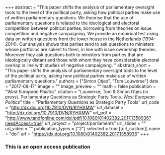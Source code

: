 +++
abstract = "This paper shifts the analysis of parliamentary oversight tools to the level of the political party, asking how political parties make use of written parliamentary questions. We theorise that the use of parliamentary questions is related to the ideological and electoral competition between political parties, borrowing from theories on issue competition and negative campaigning. We provide an empirical test using data on written questions from the lower house in the Netherlands (1994-2014). Our analysis shows that parties tend to ask questions to ministers whose portfolios are salient to them, in line with issue ownership theories. Moreover they ask questions both to ministers from parties that are ideologically distant and those with whom they have considerable electoral overlap in line with studies of negative campaigning. "
abstract_short = "This paper shifts the analysis of parliamentary oversight tools to the level of the political party, asking how political parties make use of written parliamentary questions."
authors = ["Simon Otjes", "Tom Louwerse"]
date = "2017-08-17"
image = ""
image_preview = ""
math = false
publication = "*West European Politics*"
citation = "Louwerse, Tom & Simon Otjes (in press). Parliamentary Questions as Strategic Party Tools. *West European Politics*"
title = "Parliamentary Questions as Strategic Party Tools"
url_code = "http://dx.doi.org/10.7910/DVN/RYHXMW"
url_dataset = "http://dx.doi.org/10.7910/DVN/RYHXMW"
url_pdf = "http://www.tandfonline.com/doi/pdf/10.1080/01402382.2017.1358936?needAccess=true"
url_project = "project/parliaments"
url_slides = ""
url_video = ""
publication_types = ["2"]
selected = true
[[url_custom]]
  name = "doi"
  url = "https://dx.doi.org/10.1080/01402382.2017.1358936"
+++

### This is an open access publication <i class="ai ai-open-access"></i> <i class="fa fa-creative-commons" aria-hidden="true"></i>
